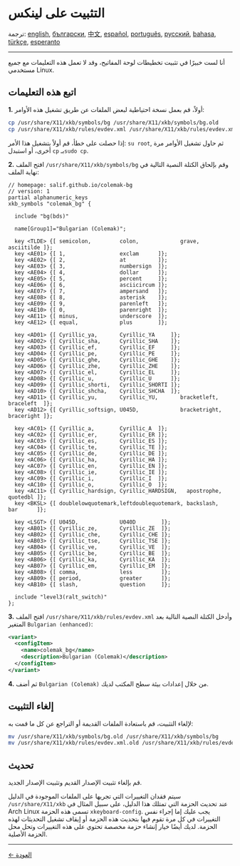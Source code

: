 # التثبيت على لينكس

ترجمة: [english](LINUX.md), [български](LINUX.bg.md), [中文](LINUX.zh-CN.md), [español](LINUX.es.md), [português](LINUX.pt.md), [русский](LINUX.ru.md), [bahasa](LINUX.id.md), [türkçe](LINUX.tr.md), [esperanto](LINUX.eo.md)

---

أنا لست خبيرًا في تثبيت تخطيطات لوحة المفاتيح، وقد لا تعمل هذه التعليمات مع جميع مستخدمي Linux.

## اتبع هذه التعليمات

**1.** أولاً، قم بعمل نسخة احتياطية لبعض الملفات عن طريق تشغيل هذه الأوامر:

```bash
cp /usr/share/X11/xkb/symbols/bg /usr/share/X11/xkb/symbols/bg.old
cp /usr/share/X11/xkb/rules/evdev.xml /usr/share/X11/xkb/rules/evdev.xml.old
```

إذا حصلت على خطأ، قم أولاً بتشغيل هذا الأمر: `su root`, ثم حاول تشغيل الأوامر مرة أخرى، أو استبدل `cp` بـ`sudo cp`.

**2.** افتح الملف `/usr/share/X11/xkb/symbols/bg` وقم بإلحاق الكتلة النصية التالية في نهاية الملف:

```
// homepage: salif.github.io/colemak-bg
// version: 1
partial alphanumeric_keys
xkb_symbols "colemak_bg" {

  include "bg(bds)"

  name[Group1]="Bulgarian (Colemak)";

  key <TLDE> {[ semicolon,         colon,             grave,          asciitilde ]};
  key <AE01> {[ 1,                 exclam      ]};
  key <AE02> {[ 2,                 at          ]};
  key <AE03> {[ 3,                 numbersign  ]};
  key <AE04> {[ 4,                 dollar      ]};
  key <AE05> {[ 5,                 percent     ]};
  key <AE06> {[ 6,                 asciicircum ]};
  key <AE07> {[ 7,                 ampersand   ]};
  key <AE08> {[ 8,                 asterisk    ]};
  key <AE09> {[ 9,                 parenleft   ]};
  key <AE10> {[ 0,                 parenright  ]};
  key <AE11> {[ minus,             underscore  ]};
  key <AE12> {[ equal,             plus        ]};

  key <AD01> {[ Cyrillic_ya,       Cyrillic_YA     ]};
  key <AD02> {[ Cyrillic_sha,      Cyrillic_SHA    ]};
  key <AD03> {[ Cyrillic_ef,       Cyrillic_EF     ]};
  key <AD04> {[ Cyrillic_pe,       Cyrillic_PE     ]};
  key <AD05> {[ Cyrillic_ghe,      Cyrillic_GHE    ]};
  key <AD06> {[ Cyrillic_zhe,      Cyrillic_ZHE    ]};
  key <AD07> {[ Cyrillic_el,       Cyrillic_EL     ]};
  key <AD08> {[ Cyrillic_u,        Cyrillic_U      ]};
  key <AD09> {[ Cyrillic_shorti,   Cyrillic_SHORTI ]};
  key <AD10> {[ Cyrillic_shcha,    Cyrillic_SHCHA  ]};
  key <AD11> {[ Cyrillic_yu,       Cyrillic_YU,       bracketleft,       braceleft  ]};
  key <AD12> {[ Cyrillic_softsign, U045D,             bracketright,      braceright ]};

  key <AC01> {[ Cyrillic_a,        Cyrillic_A  ]};
  key <AC02> {[ Cyrillic_er,       Cyrillic_ER ]};
  key <AC03> {[ Cyrillic_es,       Cyrillic_ES ]};
  key <AC04> {[ Cyrillic_te,       Cyrillic_TE ]};
  key <AC05> {[ Cyrillic_de,       Cyrillic_DE ]};
  key <AC06> {[ Cyrillic_ha,       Cyrillic_HA ]};
  key <AC07> {[ Cyrillic_en,       Cyrillic_EN ]};
  key <AC08> {[ Cyrillic_ie,       Cyrillic_IE ]};
  key <AC09> {[ Cyrillic_i,        Cyrillic_I  ]};
  key <AC10> {[ Cyrillic_o,        Cyrillic_O  ]};
  key <AC11> {[ Cyrillic_hardsign, Cyrillic_HARDSIGN,   apostrophe, quotedbl ]};
  key <BKSL> {[ doublelowquotemark,leftdoublequotemark, backslash,  bar      ]};

  key <LSGT> {[ U045D,             U040D        ]};
  key <AB01> {[ Cyrillic_ze,       Cyrillic_ZE  ]};
  key <AB02> {[ Cyrillic_che,      Cyrillic_CHE ]};
  key <AB03> {[ Cyrillic_tse,      Cyrillic_TSE ]};
  key <AB04> {[ Cyrillic_ve,       Cyrillic_VE  ]};
  key <AB05> {[ Cyrillic_be,       Cyrillic_BE  ]};
  key <AB06> {[ Cyrillic_ka,       Cyrillic_KA  ]};
  key <AB07> {[ Cyrillic_em,       Cyrillic_EM  ]};
  key <AB08> {[ comma,             less         ]};
  key <AB09> {[ period,            greater      ]};
  key <AB10> {[ slash,             question     ]};

  include "level3(ralt_switch)"
};
```

**3.** افتح الملف `/usr/share/X11/xkb/rules/evdev.xml` وأدخل الكتلة النصية التالية بعد المتغير `Bulgarian (enhanced)`:

```xml
<variant>
  <configItem>
    <name>colemak_bg</name>
    <description>Bulgarian (Colemak)</description>
  </configItem>
</variant>
```

**4.** ثم أضف `Bulgarian (Colemak)` من خلال إعدادات بيئة سطح المكتب لديك.

## إلغاء التثبيت

لإلغاء التثبيت، قم باستعادة الملفات القديمة أو التراجع عن كل ما قمت به:

```bash
mv /usr/share/X11/xkb/symbols/bg.old /usr/share/X11/xkb/symbols/bg
mv /usr/share/X11/xkb/rules/evdev.xml.old /usr/share/X11/xkb/rules/evdev.xml
```

## تحديث

قم بإلغاء تثبيت الإصدار القديم وتثبيت الإصدار الجديد.

سيتم فقدان التغييرات التي تجريها على الملفات الموجودة في الدليل `/usr/share/X11/xkb` عند تحديث الحزمة التي تمتلك هذا الدليل، على سبيل المثال في Arch Linux تسمى هذه الحزمة `xkeyboard-config`. يجب عليك إما إجراء نفس التغييرات في كل مرة تقوم فيها بتحديث هذه الحزمة أو إيقاف تشغيل التحديثات لهذه الحزمة. لديك أيضًا خيار إنشاء حزمة مخصصة تحتوي على هذه التغييرات وتحل محل الحزمة الأصلية.

---

[← العودة](./README.ar.md)
